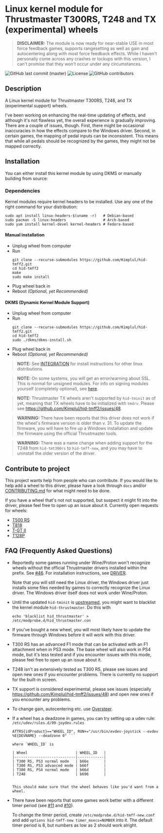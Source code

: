 # Linux kernel module for Thrustmaster T300RS, T248 and TX (experimental) wheels

> **DISCLAIMER:** The module is now ready for near-stable USE in most force
> feedback games, supports rangesetting as well as gain and autocentering along
> with most force feedback effects. While I haven't personally come across any
> crashes or lockups with this version, I can't promise that they won't occur
> under any circumstances.

![GitHub last commit (master)](https://img.shields.io/github/last-commit/Kimplul/hid-tmff2/master)
![License](https://img.shields.io/github/license/Kimplul/hid-tmff2)
![GitHub contributors](https://img.shields.io/github/contributors/Kimplul/hid-tmff2)


## Description

A Linux kernel module for Thrustmaster T300RS, T248, and TX
(experimental support) wheels.

I've been working on enhancing the real-time updating of effects, and although
it's not flawless yet, the overall experience is gradually improving. There are
a couple of issues, though. First, there might be occasional inaccuracies in how
the effects compare to the Windows driver. Second, in certain games, the mapping
of pedal inputs can be inconsistent. This means that while all pedals should be
recognized by the games, they might not be mapped correctly.

## Installation

You can either install this kernel module by using DKMS or
manually building from source:

### Dependencies

Kernel modules require kernel headers to be installed. Use any
one of the right command for your distribution:

```shell
sudo apt install linux-headers-$(uname -r)   # Debian-based
sudo pacman -S linux-headers                 # Arch-based
sudo yum install kernel-devel kernel-headers # Fedora-based
```

#### Manual installation
+ Unplug wheel from computer
+ Run
  ```shell
  git clone --recurse-submodules https://github.com/Kimplul/hid-tmff2.git
  cd hid-tmff2
  make
  sudo make install
  ```
+ Plug wheel back in
+ Reboot *(Optional, yet Recommended)*

#### DKMS (Dynamic Kernel Module Support)

+ Unplug wheel from computer
+ Run
  ```shell
  git clone --recurse-submodules https://github.com/Kimplul/hid-tmff2.git
  cd hid-tmff2
  sudo ./dkms/dkms-install.sh
  ```
+ Plug wheel back in
+ Reboot *(Optional, yet Recommended)*

> **NOTE:** See [INTEGRATION](./docs/INTEGRATION.md)
> for install instructions for other linux distributions.

> **NOTE:** On some systems, you will get an error/warning about SSL. This is
> normal for unsigned modules. For info on signing modules yourself
> (completely optional), see
> [here](https://www.kernel.org/doc/html/latest/admin-guide/module-signing.html?highlight=module%20signing).

> **NOTE:** Thrustmaster TX wheels aren't supported by `hid-tminit` as of yet,
> meaning that TX wheels have to be initialized with `tmdrv`. Please see
> https://github.com/Kimplul/hid-tmff2/issues/48.

> **WARNING:** There have been reports that this driver does not work if
> the wheel's firmware version is older than v. 31. To update the firmware, you
> will have to fire up a Windows installation and update the firmware using the
> official Thrustmaster tools.

> **WARNING:** There was a name change when adding support for the T248
> from `hid-tmt300rs` to `hid-tmff-new`, and you may have to uninstall the older
> version of the driver.

## Contribute to project

This project wants help from people who can contribute.
If you would like to help add a wheel to this driver,
please have a look through `docs` and/or [CONTRIBUTING.md](./docs/CONTRIBUTING.md)
for what might need to be done.

If you have a wheel that's not not supported, but suspect it might fit into the
driver, please feel free to open up an issue about it. Currently open requests
for wheels:

+ [T500 RS](https://github.com/Kimplul/hid-tmff2/issues/18)
+ [T818](https://github.com/Kimplul/hid-tmff2/issues/58)
+ [T-GT II](https://github.com/Kimplul/hid-tmff2/issues/55)
+ [T128P](https://github.com/Kimplul/hid-tmff2/issues/67)

## FAQ (Frequently Asked Questions)
+ Reportedly some games running under Wine/Proton won't recognize wheels without
  the official Thrustmaster drivers installed within the prefix. See
  [#46](https://github.com/Kimplul/hid-tmff2/issues/46#issuecomment-1199080845).
  For installation instructions, see
  [DRIVER](./docs/DRIVER.md).

  Note that you will still need
  the Linux driver, the Windows driver just installs some files needed by games to
  correctly recognize the Linux driver. The Windows driver itself does not work
  under Wine/Proton.

+ Until the updated `hid-tminit` is
  [upstreamed](https://github.com/scarburato/hid-tminit), you might want to
  blacklist the kernel module `hid-thrustmaster`. Do this with
  ```shell
  echo 'blacklist hid_thrustmaster' > /etc/modprobe.d/hid_thrustmaster.con
  ```

+ If you've bought a new wheel, you will most likely have to update the firmware
  through Windows before it will work with this driver.

+ T300 RS has an advanced F1 mode that can be activated with an F1 attachment
  when in PS3 mode. The base wheel will also work in PS4 mode, but it's less
  tested and if you encounter issues with this mode, please feel free to open up
  an issue about it.

+ T248 isn't as extensively tested as T300 RS, please see issues and open new
  ones if you encounter problems. There is currently no support for the built-in
  screen.

+ TX support is considered experimental, please see issues
  (especially https://github.com/Kimplul/hid-tmff2/issues/48)
  and open new ones if you encounter any problems.

+ To change gain, autocentering etc. use
  [Oversteer](https://github.com/berarma/oversteer).

+ If a wheel has a deadzone in games, you can try setting up a udev rule:
  `/etc/udev/rules.d/99-joydev.rules`

  ``` SUBSYSTEM=="input", ATTRS{idVendor}=="044f",
  ATTRS{idProduct}=="WHEEL_ID", RUN+="/usr/bin/evdev-joystick --evdev
  %E{DEVNAME} --deadzone 0" ```

  where `WHEEL_ID` is

  | Wheel                      | WHEEL_ID   |
  |----------------------------|------------|
  | T300 RS, PS3 normal mode   | b66e       |
  | T300 RS, PS3 advanced mode | b66f       |
  | T300 RS, PS4 normal mode   | b66d       |
  | T248                       | b696       |


  This should make sure that the wheel behaves like you'd want from a wheel.

+ There have been reports that some games work better with a different timer
  period (see [#11](https://github.com/Kimplul/hid-tmff2/issues/11) and
  [#10](https://github.com/Kimplul/hid-tmff2/issues/10)).

  To change the timer period, create `/etc/modprobe.d/hid-tmff-new.conf`
  and add `options hid-tmff-new timer_msecs=NUMBER` into it.
  The default timer period is 8, but numbers as low as 2 should work alright.

